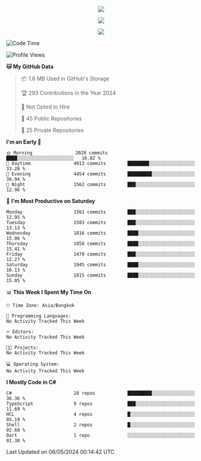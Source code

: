 <p align="center">
  <a href="say-hi.gif"> 
    <img align="center" src="say-hi.gif"/>
  </a>
</p>
<p align="center">
  <a href="https://github.com/htthinh1999">
    <img align="center" src="https://github-readme-stats-kappa-pink.vercel.app/api?username=htthinh1999&show_icons=true&count_private=true&theme=dracula"/>
  </a>
</p>
<p align="center">
  <a href="https://github.com/htthinh1999">
    <img src="https://github-readme-stats-kappa-pink.vercel.app/api/top-langs/?username=htthinh1999&layout=compact&langs_count=6&count_private=true&hide=tsql,hlsl,glsl,shaderlab&theme=dracula"/>
  </a>
</p>

<!--START_SECTION:waka-->
![Code Time](http://img.shields.io/badge/Code%20Time-0%20secs-blue)

![Profile Views](http://img.shields.io/badge/Profile%20Views-0-blue)

**🐱 My GitHub Data** 

> 📦 1.6 MB Used in GitHub's Storage 
 > 
> 🏆 293 Contributions in the Year 2024
 > 
> 🚫 Not Opted to Hire
 > 
> 📜 45 Public Repositories 
 > 
> 🔑 25 Private Repositories 
 > 
**I'm an Early 🐤** 

```text
🌞 Morning                2028 commits        ████░░░░░░░░░░░░░░░░░░░░░   16.82 % 
🌆 Daytime                4013 commits        ████████░░░░░░░░░░░░░░░░░   33.28 % 
🌃 Evening                4454 commits        █████████░░░░░░░░░░░░░░░░   36.94 % 
🌙 Night                  1562 commits        ███░░░░░░░░░░░░░░░░░░░░░░   12.96 % 
```
📅 **I'm Most Productive on Saturday** 

```text
Monday                   1561 commits        ███░░░░░░░░░░░░░░░░░░░░░░   12.95 % 
Tuesday                  1583 commits        ███░░░░░░░░░░░░░░░░░░░░░░   13.13 % 
Wednesday                1816 commits        ████░░░░░░░░░░░░░░░░░░░░░   15.06 % 
Thursday                 1858 commits        ████░░░░░░░░░░░░░░░░░░░░░   15.41 % 
Friday                   1479 commits        ███░░░░░░░░░░░░░░░░░░░░░░   12.27 % 
Saturday                 1945 commits        ████░░░░░░░░░░░░░░░░░░░░░   16.13 % 
Sunday                   1815 commits        ████░░░░░░░░░░░░░░░░░░░░░   15.05 % 
```


📊 **This Week I Spent My Time On** 

```text
🕑︎ Time Zone: Asia/Bangkok

💬 Programming Languages: 
No Activity Tracked This Week

🔥 Editors: 
No Activity Tracked This Week

🐱‍💻 Projects: 
No Activity Tracked This Week

💻 Operating System: 
No Activity Tracked This Week
```

**I Mostly Code in C#** 

```text
C#                       28 repos            █████████░░░░░░░░░░░░░░░░   36.36 % 
TypeScript               9 repos             ███░░░░░░░░░░░░░░░░░░░░░░   11.69 % 
HCL                      4 repos             █░░░░░░░░░░░░░░░░░░░░░░░░   05.19 % 
Shell                    2 repos             █░░░░░░░░░░░░░░░░░░░░░░░░   02.60 % 
Dart                     1 repo              ░░░░░░░░░░░░░░░░░░░░░░░░░   01.30 % 
```




 Last Updated on 06/05/2024 00:14:42 UTC
<!--END_SECTION:waka-->
